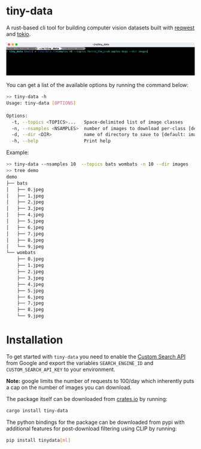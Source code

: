 # tiny-data

A rust-based cli tool for building computer vision datasets built with [reqwest](https://docs.rs/reqwest/latest/reqwest/) and [tokio](https://tokio.rs/).

![alt text](assets/images/demo.gif)

You can get a list of the available options by running the command below:

```bash
>> tiny-data -h
Usage: tiny-data [OPTIONS]

Options:
  -t, --topics <TOPICS>...   Space-delimited list of image classes
  -n, --nsamples <NSAMPLES>  number of images to download per-class [default: 20]
  -d, --dir <DIR>            name of directory to save to [default: images]
  -h, --help                 Print help
```

Example:

```bash
>> tiny-data --nsamples 10  --topics bats wombats -n 10 --dir images
>> tree demo
demo
├── bats
│   ├── 0.jpeg
│   ├── 1.jpeg
│   ├── 2.jpeg
│   ├── 3.jpeg
│   ├── 4.jpeg
│   ├── 5.jpeg
│   ├── 6.jpeg
│   ├── 7.jpeg
│   ├── 8.jpeg
│   └── 9.jpeg
└── wombats
    ├── 0.jpeg
    ├── 1.jpeg
    ├── 2.jpeg
    ├── 3.jpeg
    ├── 4.jpeg
    ├── 5.jpeg
    ├── 6.jpeg
    ├── 7.jpeg
    ├── 8.jpeg
    └── 9.jpeg
```

# Installation

To get started with `tiny-data` you need to enable the [Custom Search API](https://developers.google.com/custom-search/v1/overview) from Google and export the variables `SEARCH_ENGINE_ID` and `CUSTOM_SEARCH_API_KEY` to your environment.

**Note:** google limits the number of requests to 100/day which inherently puts a cap on the number of images you can download.

The package itself can be downloaded from [crates.io](https://crates.io/) by running:

```bash
cargo install tiny-data
```

The python bindings for the package can be downloaded from pypi with additional features for post-download filtering using CLIP by running:

```bash 
pip install tinydata[ml]
```
